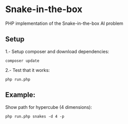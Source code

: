 # Snake-in-the-box

PHP implementation of the Snake-in-the-box AI problem

## Setup

1.- Setup composer and download dependencies:

`composer update`

2.- Test that it works:

`php run.php`

## Example:

Show path for hypercube (4 dimensions):

`php run.php snakes -d 4 -p`